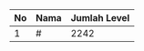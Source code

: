 | No | Nama            | Jumlah Level |
|----|-----------------|--------------|
| 1  | #    |    2242        |
